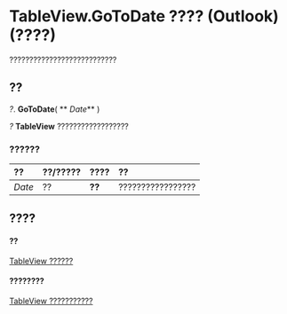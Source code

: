 
# TableView.GoToDate ???? (Outlook)(????)

???????????????????????????


## ??

 _?_. **GoToDate**( ** _Date_** )

 _?_ **TableView** ??????????????????


### ??????



|**??**|**??/?????**|**????**|**??**|
|:-----|:-----|:-----|:-----|
| _Date_|??|**??**|?????????????????|

## ????


#### ??


[TableView ??????](026e27f8-1655-060d-e8cc-87eaaf4f1510.md)
#### ????????


[TableView ???????????](http://msdn.microsoft.com/library/2cc17ec6-12cf-d335-9370-d3922b45510e%28Office.15%29.aspx)
